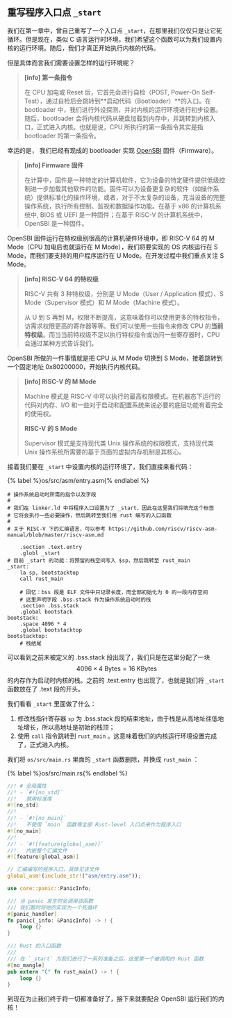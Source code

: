 ## 重写程序入口点 `_start`

我们在第一章中，曾自己重写了一个入口点 `_start`，在那里我们仅仅只是让它死循环。但是现在，类似 C 语言运行时环境，我们希望这个函数可以为我们设置内核的运行环境。随后，我们才真正开始执行内核的代码。

但是具体而言我们需要设置怎样的运行环境呢？

> **[info] 第一条指令**
>
> 在 CPU 加电或 Reset 后，它首先会进行自检（POST, Power-On Self-Test），通过自检后会跳转到**启动代码（Bootloader）**的入口。在 bootloader 中，我们进行外设探测，并对内核的运行环境进行初步设置。随后，bootloader 会将内核代码从硬盘加载到内存中，并跳转到内核入口，正式进入内核。也就是说，CPU 所执行的第一条指令其实是指 bootloader 的第一条指令。

幸运的是， 我们已经有现成的 bootloader 实现 [OpenSBI](https://github.com/riscv/opensbi) 固件（Firmware）。

> **[info] Firmware 固件**
>
> 在计算中，固件是一种特定的计算机软件，它为设备的特定硬件提供低级控制进一步加载其他软件的功能。固件可以为设备更复杂的软件（如操作系统）提供标准化的操作环境，或者，对于不太复杂的设备，充当设备的完整操作系统，执行所有控制、监视和数据操作功能。在基于 x86 的计算机系统中, BIOS 或 UEFI 是一种固件；在基于 RISC-V 的计算机系统中，OpenSBI 是一种固件。

OpenSBI 固件运行在特权级别很高的计算机硬件环境中，即 RISC-V 64 的 M Mode（CPU 加电后也就运行在 M Mode），我们将要实现的 OS 内核运行在 S Mode，而我们要支持的用户程序运行在 U Mode。在开发过程中我们重点关注 S Mode。

> **[info] RISC-V 64 的特权级**
>
> RISC-V 共有 3 种特权级，分别是 U Mode（User / Application 模式）、S Mode（Supervisor 模式）和 M Mode（Machine 模式）。
> 
> 从 U 到 S 再到 M，权限不断提高，这意味着你可以使用更多的特权指令，访需求权限更高的寄存器等等。我们可以使用一些指令来修改 CPU 的**当前特权级**。而当当前特权级不足以执行特权指令或访问一些寄存器时，CPU 会通过某种方式告诉我们。

OpenSBI 所做的一件事情就是把 CPU 从 M Mode 切换到 S Mode，接着跳转到一个固定地址 0x80200000，开始执行内核代码。

> **[info] RISC-V 的 M Mode**
>
> Machine 模式是 RISC-V 中可以执行的最高权限模式。在机器态下运行的代码对内存、I/O 和一些对于启动和配置系统来说必要的底层功能有着完全的使用权。
>
> **RISC-V 的 S Mode**
>
> Supervisor 模式是支持现代类 Unix 操作系统的权限模式，支持现代类 Unix 操作系统所需要的基于页面的虚拟内存机制是其核心。
>

接着我们要在 `_start` 中设置内核的运行环境了，我们直接来看代码：

{% label %}os/src/asm/entry.asm{% endlabel %}
```assembly
# 操作系统启动时所需的指令以及字段
#
# 我们在 linker.ld 中将程序入口设置为了 _start，因此在这里我们将填充这个标签
# 它将会执行一些必要操作，然后跳转至我们用 rust 编写的入口函数
#
# 关于 RISC-V 下的汇编语言，可以参考 https://github.com/riscv/riscv-asm-manual/blob/master/riscv-asm.md

    .section .text.entry
    .globl _start
# 目前 _start 的功能：将预留的栈空间写入 $sp，然后跳转至 rust_main
_start:
    la sp, bootstacktop
    call rust_main

    # 回忆：bss 段是 ELF 文件中只记录长度，而全部初始化为 0 的一段内存空间
    # 这里声明字段 .bss.stack 作为操作系统启动时的栈
    .section .bss.stack
    .global bootstack
bootstack:
    .space 4096 * 4
    .global bootstacktop
bootstacktop:
    # 栈结尾
```

可以看到之前未被定义的 .bss.stack 段出现了，我们只是在这里分配了一块 $$4096\times{4}\text{\ Bytes}=16 \text{\ KBytes}$$ 的内存作为启动时内核的栈。之前的 .text.entry 也出现了，也就是我们将 `_start` 函数放在了 .text 段的开头。

我们看看 `_start` 里面做了什么：

1. 修改栈指针寄存器 `sp` 为 .bss.stack 段的结束地址，由于栈是从高地址往低地址增长，所以高地址是初始的栈顶；
2. 使用 `call` 指令跳转到 `rust_main` 。这意味着我们的内核运行环境设置完成了，正式进入内核。

我们将 `os/src/main.rs` 里面的 `_start` 函数删除，并换成 `rust_main` ：

{% label %}os/src/main.rs{% endlabel %}
```rust
//! # 全局属性
//! - `#![no_std]`  
//!   禁用标准库
#![no_std]
//!
//! - `#![no_main]`  
//!   不使用 `main` 函数等全部 Rust-level 入口点来作为程序入口
#![no_main]
//!
//! - `#![feature(global_asm)]`  
//!   内嵌整个汇编文件
#![feature(global_asm)]

// 汇编编写的程序入口，具体见该文件
global_asm!(include_str!("asm/entry.asm"));

use core::panic::PanicInfo;

/// 当 panic 发生时会调用该函数
/// 我们暂时将他的实现为一个死循环
#[panic_handler]
fn panic(_info: &PanicInfo) -> ! {
    loop {}
}

/// Rust 的入口函数
///
/// 在 `_start` 为我们进行了一系列准备之后，这是第一个被调用的 Rust 函数
#[no_mangle]
pub extern "C" fn rust_main() -> ! {
    loop {}
}
```

到现在为止我们终于将一切都准备好了，接下来就要配合 OpenSBI 运行我们的内核！